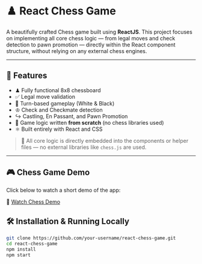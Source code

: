 # ♟️ React Chess Game

A beautifully crafted Chess game built using **ReactJS**. This project focuses on implementing all core chess logic — from legal moves and check detection to pawn promotion — directly within the React component structure, without relying on any external chess engines.

---

## 🚀 Features

- ♟ Fully functional 8x8 chessboard
- ✅ Legal move validation
- 🔄 Turn-based gameplay (White & Black)
- ♔ Check and Checkmate detection
- ↪️ Castling, En Passant, and Pawn Promotion
- 🧠 Game logic written **from scratch** (no chess libraries used)
- ⚛️ Built entirely with React and CSS


> 🔧 All core logic is directly embedded into the components or helper files — no external libraries like `chess.js` are used.

---

## 🎮 Chess Game Demo

Click below to watch a short demo of the app:

🎥 [Watch Chess Demo](./assets/chess.gif)

## 🛠 Installation & Running Locally

```bash
git clone https://github.com/your-username/react-chess-game.git
cd react-chess-game
npm install
npm start
